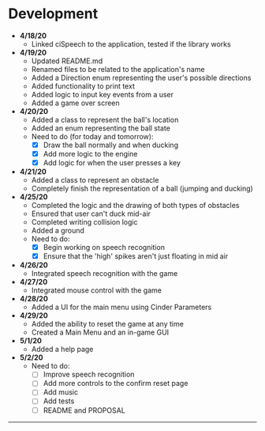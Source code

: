 # Development

- **4/18/20**
  - Linked ciSpeech to the application, tested if the library works
- **4/19/20**
  - Updated README.md
  - Renamed files to be related to the application's name
  - Added a Direction enum representing the user's possible directions
  - Added functionality to print text
  - Added logic to input key events from a user
  - Added a game over screen
- **4/20/20**
  - Added a class to represent the ball's location 
  - Added an enum representing the ball state
  - Need to do (for today and tomorrow):
    - [x] Draw the ball normally and when ducking
    - [x] Add more logic to the engine
    - [x] Add logic for when the user presses a key
- **4/21/20**
  - Added a class to represent an obstacle
  - Completely finish the representation of a ball (jumping and ducking)
- **4/25/20**
  - Completed the logic and the drawing of both types of obstacles
  - Ensured that user can't duck mid-air
  - Completed writing collision logic
  - Added a ground
  - Need to do:
    - [x] Begin working on speech recognition
    - [x] Ensure that the 'high' spikes aren't just floating in mid air
- **4/26/20**
  - Integrated speech recognition with the game
- **4/27/20**
  - Integrated mouse control with the game
- **4/28/20**
  - Added a UI for the main menu using Cinder Parameters
- **4/29/20**
  - Added the ability to reset the game at any time
  - Created a Main Menu and an in-game GUI
- **5/1/20**
  - Added a help page
- **5/2/20**
  - Need to do:
    - [ ] Improve speech recognition
    - [ ] Add more controls to the confirm reset page
    - [ ] Add music
    - [ ] Add tests
    - [ ] README and PROPOSAL
  
---
